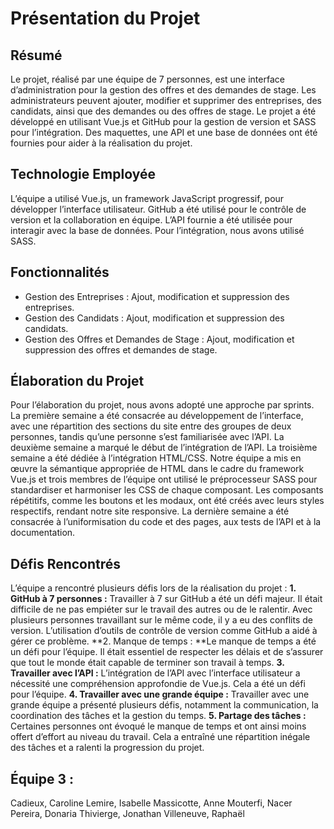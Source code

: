 # Présentation du Projet

## Résumé
Le projet, réalisé par une équipe de 7 personnes, est une interface d’administration pour la gestion des offres et des demandes de stage. Les administrateurs peuvent ajouter, modifier et supprimer des entreprises, des candidats, ainsi que des demandes ou des offres de stage. Le projet a été développé en utilisant Vue.js et GitHub pour la gestion de version et SASS pour l’intégration. Des maquettes, une API et une base de données ont été fournies pour aider à la réalisation du projet.

## Technologie Employée
L’équipe a utilisé Vue.js, un framework JavaScript progressif, pour développer l’interface utilisateur. GitHub a été utilisé pour le contrôle de version et la collaboration en équipe. L’API fournie a été utilisée pour interagir avec la base de données. Pour l’intégration, nous avons utilisé SASS.

## Fonctionnalités
- Gestion des Entreprises : Ajout, modification et suppression des entreprises.
- Gestion des Candidats : Ajout, modification et suppression des candidats.
- Gestion des Offres et Demandes de Stage : Ajout, modification et suppression des offres et demandes de stage.

## Élaboration du Projet
Pour l’élaboration du projet, nous avons adopté une approche par sprints. La première semaine a été consacrée au développement de l’interface, avec une répartition des sections du site entre des groupes de deux personnes, tandis qu’une personne s’est familiarisée avec l’API. La deuxième semaine a marqué le début de l’intégration de l’API. La troisième semaine a été dédiée à l’intégration HTML/CSS. Notre équipe a mis en œuvre la sémantique appropriée de HTML dans le cadre du framework Vue.js et trois membres de l’équipe ont utilisé le préprocesseur SASS pour standardiser et harmoniser les CSS de chaque composant. Les composants répétitifs, comme les boutons et les modaux, ont été créés avec leurs styles respectifs, rendant notre site responsive. La dernière semaine a été consacrée à l’uniformisation du code et des pages, aux tests de l’API et à la documentation.

## Défis Rencontrés
L’équipe a rencontré plusieurs défis lors de la réalisation du projet :
**1.	GitHub à 7 personnes :** Travailler à 7 sur GitHub a été un défi majeur. Il était difficile de ne pas empiéter sur le travail des autres ou de le ralentir. Avec plusieurs personnes travaillant sur le même code, il y a eu des conflits de version. L’utilisation d’outils de contrôle de version comme GitHub a aidé à gérer ce problème.
**2.	Manque de temps : **Le manque de temps a été un défi pour l’équipe. Il était essentiel de respecter les délais et de s’assurer que tout le monde était capable de terminer son travail à temps.
**3.	Travailler avec l’API :** L’intégration de l’API avec l’interface utilisateur a nécessité une compréhension approfondie de Vue.js. Cela a été un défi pour l’équipe.
**4.	Travailler avec une grande équipe :** Travailler avec une grande équipe a présenté plusieurs défis, notamment la communication, la coordination des tâches et la gestion du temps.
**5.	Partage des tâches :** Certaines personnes ont évoqué le manque de temps et ont ainsi moins offert d’effort au niveau du travail. Cela a entraîné une répartition inégale des tâches et a ralenti la progression du projet.

## Équipe 3 :
Cadieux, Caroline
Lemire, Isabelle
Massicotte, Anne
Mouterfi, Nacer
Pereira, Donaria
Thivierge, Jonathan
Villeneuve, Raphaël
